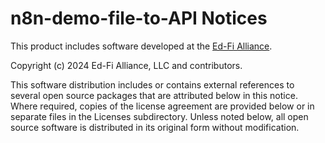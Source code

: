 # n8n-demo-file-to-API Notices

This product includes software developed at the [Ed-Fi
Alliance](https://www.ed-fi.org).

Copyright (c) 2024 Ed-Fi Alliance, LLC and contributors.

This software distribution includes or contains external references to several
open source packages that are attributed below in this notice. Where required,
copies of the license agreement are provided below or in separate files in the
Licenses subdirectory. Unless noted below, all open source software is distributed
in its original form without modification.
